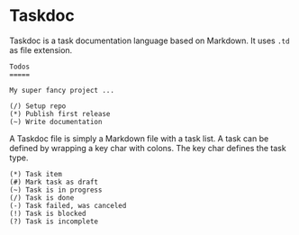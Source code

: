 Taskdoc
=======

Taskdoc is a task documentation language based on Markdown. It uses `.td` as file extension.

```
Todos
=====

My super fancy project ...  

(/) Setup repo
(*) Publish first release
(~) Write documentation
```

A Taskdoc file is simply a Markdown file with a task list. A task can be defined by wrapping a key char with colons. The key char defines the task type.

```
(*) Task item
(#) Mark task as draft
(~) Task is in progress
(/) Task is done
(-) Task failed, was canceled
(!) Task is blocked
(?) Task is incomplete
```
